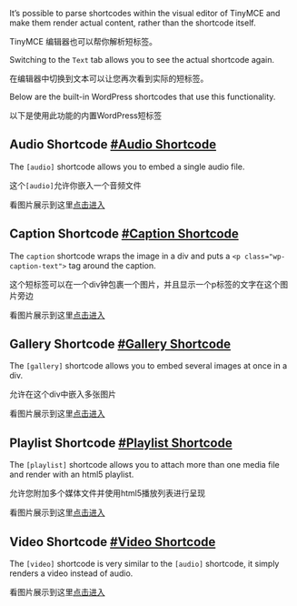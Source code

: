 It’s possible to parse shortcodes within the visual editor of TinyMCE and make them render actual content, rather than the shortcode itself.

TinyMCE 编辑器也可以帮你解析短标签。

Switching to the `Text` tab allows you to see the actual shortcode again.

在编辑器中切换到文本可以让您再次看到实际的短标签。

Below are the built-in WordPress shortcodes that use this functionality.

以下是使用此功能的内置WordPress短标签

## Audio Shortcode [#Audio Shortcode](https://developer.wordpress.org/plugins/shortcodes/tinymce-enhanced-shortcodes/#audio-shortcode)

The `[audio]` shortcode allows you to embed a single audio file.

这个`[audio]`允许你嵌入一个音频文件

看图片展示到这里[点击进入](https://developer.wordpress.org/plugins/shortcodes/tinymce-enhanced-shortcodes/)

## Caption Shortcode [#Caption Shortcode](https://developer.wordpress.org/plugins/shortcodes/tinymce-enhanced-shortcodes/#caption-shortcode)

The `caption` shortcode wraps the image in a div and puts a `<p class="wp-caption-text">` tag around the caption.

这个短标签可以在一个div钟包裹一个图片，并且显示一个p标签的文字在这个图片旁边

看图片展示到这里[点击进入](https://developer.wordpress.org/plugins/shortcodes/tinymce-enhanced-shortcodes/)

## Gallery Shortcode [#Gallery Shortcode](https://developer.wordpress.org/plugins/shortcodes/tinymce-enhanced-shortcodes/#gallery-shortcode)

The `[gallery]` shortcode allows you to embed several images at once in a div.

允许在这个div中嵌入多张图片

看图片展示到这里[点击进入](https://developer.wordpress.org/plugins/shortcodes/tinymce-enhanced-shortcodes/)

## Playlist Shortcode [#Playlist Shortcode](https://developer.wordpress.org/plugins/shortcodes/tinymce-enhanced-shortcodes/#playlist-shortcode)

The `[playlist]` shortcode allows you to attach more than one media file and render with an html5 playlist.

允许您附加多个媒体文件并使用html5播放列表进行呈现

看图片展示到这里[点击进入](https://developer.wordpress.org/plugins/shortcodes/tinymce-enhanced-shortcodes/)

## Video Shortcode [#Video Shortcode](https://developer.wordpress.org/plugins/shortcodes/tinymce-enhanced-shortcodes/#video-shortcode)

The `[video]` shortcode is very similar to the `[audio]` shortcode, it simply renders a video instead of audio.

看图片展示到这里[点击进入](https://developer.wordpress.org/plugins/shortcodes/tinymce-enhanced-shortcodes/)